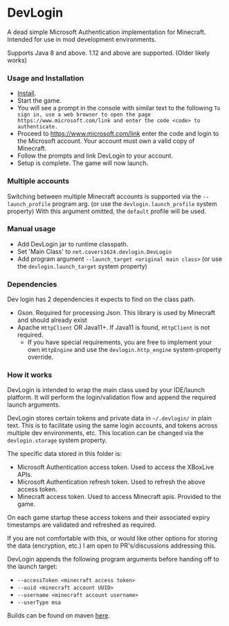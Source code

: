 # DevLogin

A dead simple Microsoft Authentication implementation for Minecraft.
Intended for use in mod development environments.

Supports Java 8 and above. 1.12 and above are supported. (Older likely works)

### Usage and Installation

- [Install](https://github.com/covers1624/DevLogin/wiki).
- Start the game.
- You will see a prompt in the console with similar text to the following `To sign in, use a web browser to open the page https://www.microsoft.com/link and enter the code <code> to authenticate.`
- Proceed to https://www.microsoft.com/link enter the code and login to the Microsoft account. Your account must own a valid copy of Minecraft.
- Follow the prompts and link DevLogin to your account.
- Setup is complete. The game will now launch.

### Multiple accounts

Switching between multiple Minecraft accounts is supported via the `--launch_profile` program arg. (or use the `devlogin.launch_profile` system property)
With this argument omitted, the `default` profile will be used.

### Manual usage

- Add DevLogin jar to runtime classpath.
- Set 'Main Class' to `net.covers1624.devlogin.DevLogin`
- Add program argument `--launch_target <original main class>` (or use the `devlogin.launch_target` system property)

### Dependencies

Dev login has 2 dependencies it expects to find on the class path.
- Gson. Required for processing Json. This library is used by Minecraft and should already exist
- Apache `HttpClient` OR Java11+. If Java11 is found, `HttpClient` is not required.
  - If you have special requirements, you are free to implement your own `HttpEngine` and use the `devlogin.http_engine` system-property override.

### How it works

DevLogin is intended to wrap the main class used by your IDE/launch platform.
It will perform the login/validation flow and append the required launch arguments.

DevLogin stores certain tokens and private data in `~/.devlogin/` in plain text. This is to
facilitate using the same login accounts, and tokens across multiple dev environments, etc.
This location can be changed via the `devlogin.storage` system property.

The specific data stored in this folder is:

- Microsoft Authentication access token. Used to access the XBoxLive APIs.
- Microsoft Authentication refresh token. Used to refresh the above access token.
- Minecraft access token. Used to access Minecraft apis. Provided to the game.

On each game startup these access tokens and their associated expiry timestamps are validated and refreshed
as required.

If you are not comfortable with this, or would like other options for storing the data (encryption, etc.)
I am open to PR's/discussions addressing this.

DevLogin appends the following program arguments before handing off to the launch target:
- `--accessToken <minecraft access token>`
- `--uuid <minecraft account UUID>`
- `--username <minecraft account username>`
- `--userType msa`

Builds can be found on maven [here](https://maven.covers1624.net/net/covers1624/DevLogin).
